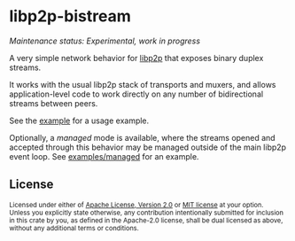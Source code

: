# libp2p-bistream

*Maintenance status: Experimental, work in progress*

A very simple network behavior for [libp2p](https://github.com/libp2p/rust-libp2p) that exposes binary duplex streams.

It works with the usual libp2p stack of transports and muxers, and allows application-level code to work directly on any number of bidirectional streams between peers.

See the [example](examples/minimal/src/main.rs) for a usage example.

Optionally, a *managed* mode is available, where the streams opened and accepted through this behavior may be managed outside of the main libp2p event loop. See [examples/managed](examples/managed/src/main.rs) for an example.

## License

<sup>
Licensed under either of <a href="LICENSE-APACHE">Apache License, Version
2.0</a> or <a href="LICENSE-MIT">MIT license</a> at your option.
</sup>

<br />

<sub>
Unless you explicitly state otherwise, any contribution intentionally submitted
for inclusion in this crate by you, as defined in the Apache-2.0 license, shall
be dual licensed as above, without any additional terms or conditions.
</sub>
